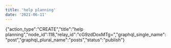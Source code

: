 ```yaml
---
title: 'help planning'
date: '2021-06-11'
---
```


{"action_type":"CREATE","title":"help planning","node_id":118,"relay_id":"cG9zdDoxMTg=","graphql_single_name":"post","graphql_plural_name":"posts","status":"publish"}
